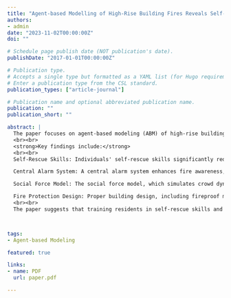 ```yaml
---
title: "Agent-based Modelling of High-Rise Building Fires Reveals Self-Rescue Behaviours and Better Fire Protection Designs. "
authors:
- admin
date: "2023-11-02T00:00:00Z"
doi: ""

# Schedule page publish date (NOT publication's date).
publishDate: "2017-01-01T00:00:00Z"

# Publication type.
# Accepts a single type but formatted as a YAML list (for Hugo requirements).
# Enter a publication type from the CSL standard.
publication_types: ["article-journal"]

# Publication name and optional abbreviated publication name.
publication: ""
publication_short: ""

abstract: |
  The paper focuses on agent-based modeling (ABM) of high-rise building fires, specifically analyzing the self-rescue behaviors of individuals during such disasters. The research examines a case study based on the Grenfell Tower fire in 2017, simulating various fire dynamics and crowd evacuations to understand the role of self-rescue strategies in reducing fatalities and injuries. The model integrates multiple factors, such as the spread of fire, the design of the building, evacuation strategies, and the use of survival skills.
  <br><br>
  <strong>Key findings include:</strong>
  <br><br>
  Self-Rescue Skills: Individuals' self-rescue skills significantly reduce deaths and injuries. Evacuation behavior, including how quickly individuals can respond to fire information, plays a crucial role.

  Central Alarm System: A central alarm system enhances fire awareness, leading to reduced deaths and injuries. However, its impact diminishes as the number of residents increases.

  Social Force Model: The social force model, which simulates crowd dynamics in evacuation scenarios, reduces casualties significantly compared to random evacuation strategies. This model helps mitigate crowd pushing and shoving, which is common in panic situations.

  Fire Protection Design: Proper building design, including fireproof materials and efficient evacuation routes, is essential for preventing large-scale casualties in high-rise fires.
  <br><br>
  The paper suggests that training residents in self-rescue skills and implementing systems like central alarms and fireproof materials can significantly improve evacuation outcomes during high-rise building fires.



tags:
- Agent-based Modeling

featured: true

links:
- name: PDF
  url: paper.pdf

---
```


